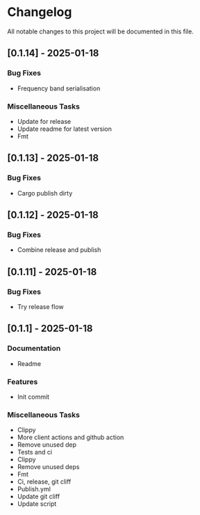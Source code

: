 # Changelog
All notable changes to this project will be documented in this file.

## [0.1.14] - 2025-01-18

### Bug Fixes

- Frequency band serialisation

### Miscellaneous Tasks

- Update for release
- Update readme for latest version
- Fmt

## [0.1.13] - 2025-01-18

### Bug Fixes

- Cargo publish dirty

## [0.1.12] - 2025-01-18

### Bug Fixes

- Combine release and publish

## [0.1.11] - 2025-01-18

### Bug Fixes

- Try release flow

## [0.1.1] - 2025-01-18

### Documentation

- Readme

### Features

- Init commit

### Miscellaneous Tasks

- Clippy
- More client actions and github action
- Remove unused dep
- Tests and ci
- Clippy
- Remove unused deps
- Fmt
- Ci, release, git cliff
- Publish.yml
- Update git cliff
- Update script

